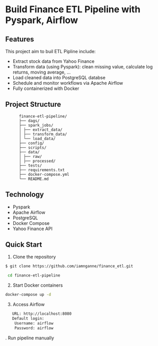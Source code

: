 # Build Finance ETL Pipeline with Pyspark, Airflow 
## Features
This project aim to buil ETL Pipline include: 
- Extract stock data from Yahoo Finance
- Transform data (using Pyspark): clean missing value, calculate log returns, moving average, ...
- Load cleaned data into PostgreSQL databse
- Schedule and monitor workflows via Apache Airflow
- Fully containerized with Docker
## Project Structure 
          finance-etl-pipeline/
          ├── dags/ 
          ├── spark_jobs/
          │ ├── extract_data/ 
          │ ├── transform_data/ 
          │ └── load_data/ 
          ├── config/ 
          ├── scripts/ 
          ├── data/ 
          │ ├── raw/ 
          │ ├── processed/ 
          ├── tests/ 
          ├── requirements.txt 
          ├── docker-compose.yml
          └── README.md 
## Technology 
- Pyspark
- Apache Airflow
- PostgreSQL
- Docker Compose
- Yahoo Finance API         
## Quick Start 
1. Clone the repository
  ```bash
  $ git clone https://github.com/iamnganne/finance_etl.git
  ```
 ```bash
  cd finance-etl-pipeline
  ```
2. Start Docker containers
  ```bash
  docker-compose up -d
  ```
3. Access Airflow
```bash
   URL: http://localhost:8080
   Default login:
    Username: airflow
    Password: airflow
   ```
. Run pipeline manually

